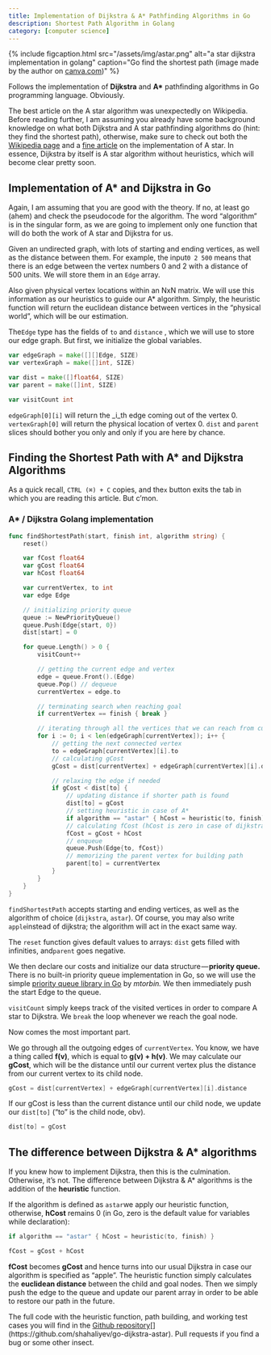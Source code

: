 ```yaml
---
title: Implementation of Dijkstra & A* Pathfinding Algorithms in Go
description: Shortest Path Algorithm in Golang
category: [computer science]
---
```


{% include figcaption.html src="/assets/img/astar.png" alt="a star dijkstra implementation in golang" caption="Go find the shortest path (image made by the author on <a href='https://www.canva.com/'>canva.com</a>)" %}


Follows the implementation of **Dijkstra** and **A\*** pathfinding algorithms in Go programming language. Obviously.

The best article on the A star algorithm was unexpectedly on Wikipedia. Before reading further, I am assuming you already have some background knowledge on what both Dijkstra and A star pathfinding algorithms do (hint: they find the shortest path), otherwise, make sure to check out both the [Wikipedia page](https://en.wikipedia.org/wiki/A*_search_algorithm) and a [fine article](https://medium.com/@nicholas.w.swift/easy-a-star-pathfinding-7e6689c7f7b2) on the implementation of A star. In essence, Dijkstra by itself is A star algorithm without heuristics, which will become clear pretty soon.

## Implementation of A* and Dijkstra in Go

Again, I am assuming that you are good with the theory. If no, at least go (ahem) and check the pseudocode for the algorithm. The word “algorithm” is in the singular form, as we are going to implement only one function that will do both the work of A star and Dijkstra for us.

Given an undirected graph, with lots of starting and ending vertices, as well as the distance between them. For example, the input`0 2 500` means that there is an edge between the vertex numbers 0 and 2 with a distance of 500 units. We will store them in an `Edge` array.

Also given physical vertex locations within an NxN matrix. We will use this information as our heuristics to guide our A\* algorithm. Simply, the heuristic function will return the euclidean distance between vertices in the “physical world”, which will be our estimation.

The`Edge` type has the fields of `to` and `distance` , which we will use to store our edge graph. But first, we initialize the global variables.

```go
var edgeGraph = make([][]Edge, SIZE)  
var vertexGraph = make([]int, SIZE)

var dist = make([]float64, SIZE)  
var parent = make([]int, SIZE)

var visitCount int
```

`edgeGraph[0][i]` will return the _i_th edge coming out of the vertex 0. `vertexGraph[0]` will return the physical location of vertex 0. `dist` and `parent` slices should bother you only and only if you are here by chance.

## Finding the Shortest Path with A* and Dijkstra Algorithms

As a quick recall, `CTRL (⌘) + C` copies, and the`x` button exits the tab in which you are reading this article. But c’mon.

### A* / Dijkstra Golang implementation

```go
func findShortestPath(start, finish int, algorithm string) {
	reset()

	var fCost float64
	var gCost float64
	var hCost float64

	var currentVertex, to int
	var edge Edge

	// initializing priority queue
	queue := NewPriorityQueue()
	queue.Push(Edge{start, 0})
	dist[start] = 0

	for queue.Length() > 0 {
		visitCount++

		// getting the current edge and vertex
		edge = queue.Front().(Edge)
		queue.Pop() // dequeue
		currentVertex = edge.to

		// terminating search when reaching goal
		if currentVertex == finish { break }

		// iterating through all the vertices that we can reach from current vertex
		for i := 0; i < len(edgeGraph[currentVertex]); i++ {
			// getting the next connected vertex
			to = edgeGraph[currentVertex][i].to
			// calculating gCost
			gCost = dist[currentVertex] + edgeGraph[currentVertex][i].distance

			// relaxing the edge if needed
			if gCost < dist[to] {
				// updating distance if shorter path is found
				dist[to] = gCost
				// setting heuristic in case of A*
				if algorithm == "astar" { hCost = heuristic(to, finish) }
				// calculating fCost (hCost is zero in case of dijkstra)
				fCost = gCost + hCost
				// enqueue
				queue.Push(Edge{to, fCost})
				// memorizing the parent vertex for building path
				parent[to] = currentVertex
			}
		}
	}
}
```

`findShortestPath` accepts starting and ending vertices, as well as the algorithm of choice (`dijkstra`, `astar`). Of course, you may also write `apple`instead of dijkstra; the algorithm will act in the exact same way.

The `reset` function gives default values to arrays: `dist` gets filled with infinities, and`parent` goes negative.

We then declare our costs and initialize our data structure — **priority queue.** There is no built-in priority queue implementation in Go, so we will use the simple [priority queue library in Go](https://programmer.help/blogs/simple-priority-queue-implemented-by-golang.html) by _mtorbin._ We then immediately push the start Edge to the queue.

`visitCount` simply keeps track of the visited vertices in order to compare A star to Dijkstra. We `break` the loop whenever we reach the goal node.

Now comes the most important part.

We go through all the outgoing edges of `currentVertex`. You know, we have a thing called **f(v)**, which is equal to **g(v) + h(v)**. We may calculate our **gCost**, which will be the distance until our current vertex plus the distance from our current vertex to its child node.

```go
gCost = dist[currentVertex] + edgeGraph[currentVertex][i].distance
```

If our gCost is less than the current distance until our child node, we update our `dist[to]` (“to” is the child node, obv).

```go
dist[to] = gCost
```

## The difference between Dijkstra & A* algorithms

If you knew how to implement Dijkstra, then this is the culmination. Otherwise, it’s not. The difference between Dijkstra & A* algorithms is the addition of the **heuristic** function.

If the algorithm is defined as `astar`we apply our heuristic function, otherwise, **hCost** remains 0 (in Go, zero is the default value for variables while declaration):

```go
if algorithm == "astar" { hCost = heuristic(to, finish) }

fCost = gCost + hCost
```

**fCost** becomes **gCost** and hence turns into our usual Dijkstra in case our algorithm is specified as “apple”. The heuristic function simply calculates the **euclidean distance** between the child and goal nodes. Then we simply push the edge to the queue and update our parent array in order to be able to restore our path in the future.

The full code with the heuristic function, path building, and working test cases you will find in the [Github repository](https://github.com/shahaliyev/go-dijkstra-astar "https://github.com/shahaliyev/go-dijkstra-astar")[](https://github.com/shahaliyev/go-dijkstra-astar). Pull requests if you find a bug or some other insect.

